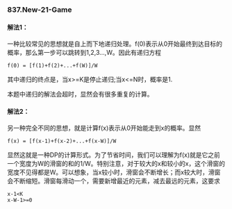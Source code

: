 ### 837.New-21-Game

#### 解法1：

一种比较常见的思想就是自上而下地递归处理。f(0)表示从0开始最终到达目标的概率，那么第一步可以跳转到1,2,3...,W。因此有递归方程
```
f(0) = [f(1)+f(2)+...+f(W)]/W
```
其中递归的终点是，当x>=K是停止递归;当x<=N时，概率是1.

本题中递归的解法会超时，显然会有很多重复的计算。

#### 解法2：

另一种完全不同的思想，就是计算f(x)表示从0开始能走到x的概率。显然
```
f(x) = [f(x-1)+f(x-2)+...+f(x-W)]/W
```
显然这就是一种DP的计算形式。为了节省时间，我们可以理解为f(x)就是它之前一个宽度为W的滑窗的和的1/W。特别注意，对于较大的x和较小的x，这个滑窗的宽度不见得都是W。可以想象，当x较小时，滑窗会不断增长；而x较大时，滑窗会不断缩短。滑窗每滑动一个，需要新增最近的元素，减去最远的元素，这要求
```
x-1<K
x-W-1>=0
```
